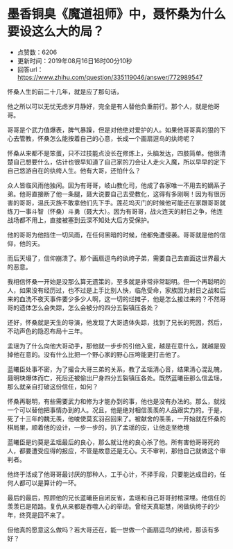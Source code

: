 # 墨香铜臭《魔道祖师》中，聂怀桑为什么要设这么大的局？
- 点赞数：6206
- 更新时间：2019年08月16日16时00分10秒
- 回答url：https://www.zhihu.com/question/335119046/answer/772989547
<body>
 <p data-pid="K2pdBDih">怀桑人生的前二十几年，就是应了那句话，</p>
 <p data-pid="5wo2taPY">他之所以可以无忧无虑岁月静好，完全是有人替他负重前行。那个人，就是他哥哥。</p>
 <p data-pid="pvdXO8Nc">哥哥是个武力值爆表，脾气暴躁，但是对他绝对爱护的人。如果他哥哥真的狠的下心去管教，怀桑怎么能按着自己的心意，长成一个画扇逗鸟的纨绔呢？</p>
 <p data-pid="4XAbVLIE">怀桑从来都不是笨蛋，只不过技能点没长在修炼上，头脑发达，四肢简单。他很清楚自己想要什么，估计也很早知道了自己家的刀会让人走火入魔，所以早早的定下自己悠游自在的纨绔人生。他有大哥，还怕什么？</p>
 <p data-pid="c1bZoMTw">众人皆临风雨他独闲。因为有哥哥，岐山教化司，他成了各家唯一不用去的嫡系子弟。他哥直接断了他一条腿，聂大说要自己去受教化，这得有多刚啊！因为有很厉害的哥哥，温氏灭族不敢拿他们先下手。莲花坞灭门的时候他可能还在家跟哥哥就练刀一事斗智（怀桑）斗勇（聂大大）。因为有哥哥，战火连天的射日之争，他连战场都不用上，直接被塞到云深不知处大后方受保护。</p>
 <p data-pid="VkmskPHp">他的哥哥为他挡住一切风雨，在任何黑暗的时候，他都免遭侵袭。哥哥就是他的信仰，他的天。</p>
 <p data-pid="xtnTBTx2">而后天塌了，信仰崩溃了。那个画扇逗鸟的纨绔子弟，需要自己去直面这世界最大的恶意。</p>
 <p data-pid="qy3E6LYi">我相信怀桑一开始是没那么算无遗策的，至多就是非常非常聪明。但一个再聪明的人，如果没有经历过，也不过是上手比别人快，临危受命，家族因为射日之战和后来的血洗不夜天事件要少多少人啊，这一切的烂摊子，他是怎么接过来的？不然哥哥的遗体怎么会失踪，怎么会被分的四分五裂镇压各处？</p>
 <p data-pid="RwzXZoGZ">还好，怀桑就是天生的导演，他发现了大哥遗体失踪，找到了兄长的死因，然后，不动声色的隐忍布局十三年。</p>
 <p data-pid="uM2CJueq">孟瑶为了什么向他大哥动手，那他就一步步的引他入瓮，越是在意什么，就越是毁掉他在意的。没有什么比把一个野心家的野心压垮能更打击他了。</p>
 <p data-pid="c4h5dk9f">蓝曦臣处事不密，为了撮合大哥三弟的关系，教了孟瑶清心音，结果清心混乱魄，聂明玦爆体而亡，死后还被偷出尸身四分五裂镇压各处。既然蓝曦臣那么信孟瑶，那么就亲自打破这份信任，如何？</p>
 <p data-pid="gTOtUKMA">怀桑再聪明，有些需要武力和修为才能办到的事，他也是没有办法的。那么，就找一个可以替他把事情办到的人。况且，他是绝对相信羡羡的人品跟实力的。于是，死了十三年的魏无羡，他唆使莫玄羽召回来了。被献舍的羡羡，一开始就在怀桑的棋局里，顺着他的设计，一步一步的，扒了孟瑶的皮，让他走至绝境</p>
 <p data-pid="Pybw85Ww">蓝曦臣是约莫是孟瑶最后的良心，那么就让他的良心杀了他。所有害他哥哥死的人，都要遭受应得的报应，不管是故意还是无心。天不审判，那他自己就做这个审判者。</p>
 <p data-pid="GDoCjTXp">他终于活成了他哥哥最讨厌的那种人，工于心计，不择手段，只要能达成目的，任何人都可以是算计的一环。</p>
 <p data-pid="S_U9lxyO">最后的最后，照顾他的兄长蓝曦臣自闭反省，孟瑶和自己哥哥封棺深埋。他信任的羡羡已是陌路。复仇从来都是吞噬人心的举动。曾经天真聪慧，闲做纨绔子的少年，终究是回不来了。</p>
 <p data-pid="VsqTxidr">但他真的愿意这么做吗？若大哥还在，能一世做一个画扇逗鸟的纨绔，那该有多好？</p>
</body>